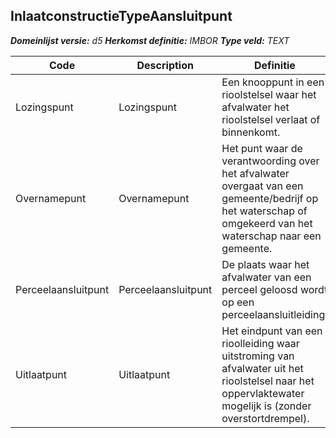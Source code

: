 ﻿## InlaatconstructieTypeAansluitpunt

*__Domeinlijst versie:__ d5*
*__Herkomst definitie:__ IMBOR*
*__Type veld:__ TEXT*

|__Code__ |__Description__ |__Definitie__	|
|	---	|	---	|   ---	| 
| Lozingspunt | Lozingspunt | Een knooppunt in een rioolstelsel waar het afvalwater het rioolstelsel verlaat of binnenkomt. |
| Overnamepunt | Overnamepunt | Het punt waar de verantwoording over het afvalwater overgaat van een gemeente/bedrijf op het waterschap of omgekeerd van het waterschap naar een gemeente. |
| Perceelaansluitpunt | Perceelaansluitpunt | De plaats waar het afvalwater van een perceel geloosd wordt op een perceelaansluitleiding. |
| Uitlaatpunt | Uitlaatpunt | Het eindpunt van een rioolleiding waar uitstroming van afvalwater uit het rioolstelsel naar het oppervlaktewater mogelijk is (zonder overstortdrempel). |
